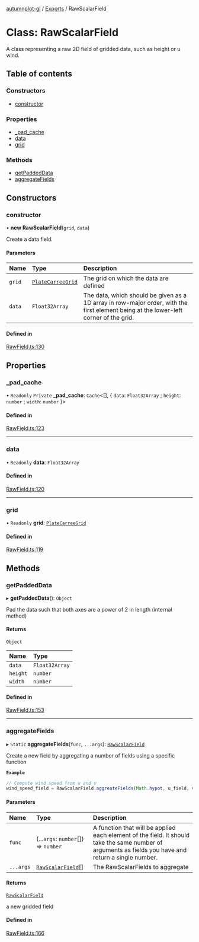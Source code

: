 [autumnplot-gl](../README.md) / [Exports](../modules.md) / RawScalarField

# Class: RawScalarField

A class representing a raw 2D field of gridded data, such as height or u wind.

## Table of contents

### Constructors

- [constructor](RawScalarField.md#constructor)

### Properties

- [\_pad\_cache](RawScalarField.md#_pad_cache)
- [data](RawScalarField.md#data)
- [grid](RawScalarField.md#grid)

### Methods

- [getPaddedData](RawScalarField.md#getpaddeddata)
- [aggregateFields](RawScalarField.md#aggregatefields)

## Constructors

### constructor

• **new RawScalarField**(`grid`, `data`)

Create a data field.

#### Parameters

| Name | Type | Description |
| :------ | :------ | :------ |
| `grid` | [`PlateCarreeGrid`](PlateCarreeGrid.md) | The grid on which the data are defined |
| `data` | `Float32Array` | The data, which should be given as a 1D array in row-major order, with the first element being at the lower-left corner of the grid. |

#### Defined in

[RawField.ts:130](https://github.com/tsupinie/autumnplot-gl/blob/3306c37/src/RawField.ts#L130)

## Properties

### \_pad\_cache

• `Readonly` `Private` **\_pad\_cache**: `Cache`<[], { `data`: `Float32Array` ; `height`: `number` ; `width`: `number`  }\>

#### Defined in

[RawField.ts:123](https://github.com/tsupinie/autumnplot-gl/blob/3306c37/src/RawField.ts#L123)

___

### data

• `Readonly` **data**: `Float32Array`

#### Defined in

[RawField.ts:120](https://github.com/tsupinie/autumnplot-gl/blob/3306c37/src/RawField.ts#L120)

___

### grid

• `Readonly` **grid**: [`PlateCarreeGrid`](PlateCarreeGrid.md)

#### Defined in

[RawField.ts:119](https://github.com/tsupinie/autumnplot-gl/blob/3306c37/src/RawField.ts#L119)

## Methods

### getPaddedData

▸ **getPaddedData**(): `Object`

Pad the data such that both axes are a power of 2 in length (internal method)

#### Returns

`Object`

| Name | Type |
| :------ | :------ |
| `data` | `Float32Array` |
| `height` | `number` |
| `width` | `number` |

#### Defined in

[RawField.ts:153](https://github.com/tsupinie/autumnplot-gl/blob/3306c37/src/RawField.ts#L153)

___

### aggregateFields

▸ `Static` **aggregateFields**(`func`, `...args`): [`RawScalarField`](RawScalarField.md)

Create a new field by aggregating a number of fields using a specific function

**`Example`**

```ts
// Compute wind speed from u and v
wind_speed_field = RawScalarField.aggreateFields(Math.hypot, u_field, v_field);
```

#### Parameters

| Name | Type | Description |
| :------ | :------ | :------ |
| `func` | (...`args`: `number`[]) => `number` | A function that will be applied each element of the field. It should take the same number of arguments as fields you have and return a single number. |
| `...args` | [`RawScalarField`](RawScalarField.md)[] | The RawScalarFields to aggregate |

#### Returns

[`RawScalarField`](RawScalarField.md)

a new gridded field

#### Defined in

[RawField.ts:166](https://github.com/tsupinie/autumnplot-gl/blob/3306c37/src/RawField.ts#L166)

